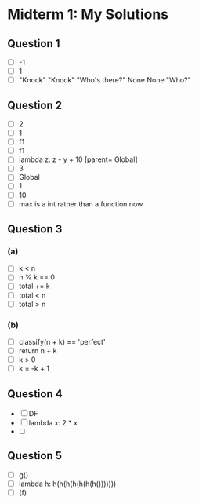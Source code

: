 # Midterm 1: My Solutions

## Question 1

- [ ] -1
- [ ] 1
- [ ] "Knock" "Knock" "Who's there?" None None "Who?"

## Question 2

- [ ] 2
- [ ] 1
- [ ] f1
- [ ] f1
- [ ] lambda z: z - y + 10 [parent= Global]
- [ ] 3
- [ ] Global
- [ ] 1
- [ ] 10
- [ ] max is a int rather than a function now

## Question 3

### (a)

- [ ] k < n
- [ ] n % k == 0
- [ ] total += k
- [ ] total < n
- [ ] total > n

### (b)

- [ ] classify(n + k) == 'perfect'
- [ ] return n + k
- [ ] k > 0
- [ ] k = -k + 1

## Question 4

- [ ] DF
- [ ] lambda x: 2 * x
- [ ] 

## Question 5

- [ ] g()
- [ ] lambda h: h(h(h(h(h(h(h()))))))
- [ ] (f)
